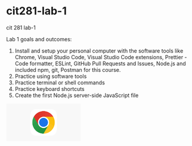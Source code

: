 # cit281-lab-1
cit 281 lab-1

Lab 1 goals and outcomes:

1. Install and setup your personal computer with the software tools like Chrome, Visual Studio Code, Visual Studio Code extensions, Prettier - Code formatter, ESLint, GitHub Pull Requests and Issues, Node.js and included npm, git, Postman for this course.
2. Practice using software tools
3. Practice terminal or shell commands
4. Practice keyboard shortcuts
5. Create the first Node.js server-side JavaScript file

<img src="chrome.png" width= "200px">
